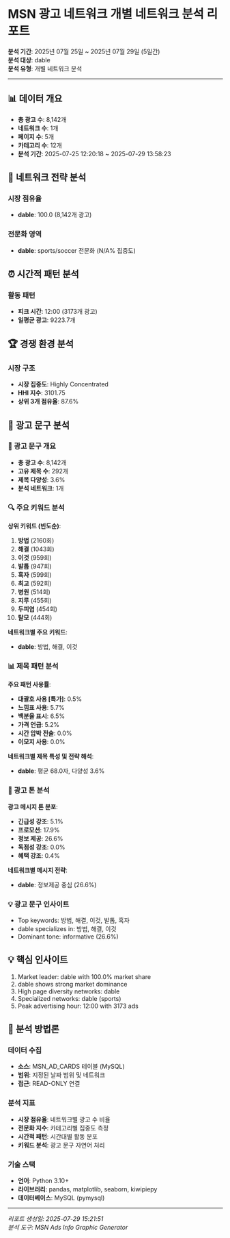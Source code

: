 # MSN 광고 네트워크 개별 네트워크 분석 리포트

**분석 기간**: 2025년 07월 25일 ~ 2025년 07월 29일 (5일간)  
**분석 대상**: dable  
**분석 유형**: 개별 네트워크 분석  

---

## 📊 데이터 개요

- **총 광고 수**: 8,142개
- **네트워크 수**: 1개  
- **페이지 수**: 5개
- **카테고리 수**: 12개
- **분석 기간**: 2025-07-25 12:20:18 ~ 2025-07-29 13:58:23

## 🎯 네트워크 전략 분석

### 시장 점유율
- **dable**: 100.0 (8,142개 광고)

### 전문화 영역
- **dable**: sports/soccer 전문화 (N/A% 집중도)

## ⏰ 시간적 패턴 분석

### 활동 패턴
- **피크 시간**: 12:00 (3173개 광고)
- **일평균 광고**: 9223.7개

## 🏆 경쟁 환경 분석

### 시장 구조
- **시장 집중도**: Highly Concentrated
- **HHI 지수**: 3101.75
- **상위 3개 점유율**: 87.6%

## 📝 광고 문구 분석

### 📝 광고 문구 개요

- **총 광고 수**: 8,142개
- **고유 제목 수**: 292개
- **제목 다양성**: 3.6%
- **분석 네트워크**: 1개

### 🔍 주요 키워드 분석

**상위 키워드 (빈도순)**:
1. **방법** (2160회)
2. **해결** (1043회)
3. **이것** (959회)
4. **발톱** (947회)
5. **흑자** (599회)
6. **최고** (592회)
7. **병원** (514회)
8. **지루** (455회)
9. **두피염** (454회)
10. **탈모** (444회)

**네트워크별 주요 키워드**:
- **dable**: 방법, 해결, 이것

### 📊 제목 패턴 분석

**주요 패턴 사용률**:
- **대괄호 사용 [특가]**: 0.5%
- **느낌표 사용**: 5.7%
- **백분율 표시**: 6.5%
- **가격 언급**: 5.2%
- **시간 압박 전술**: 0.0%
- **이모지 사용**: 0.0%

**네트워크별 제목 특성 및 전략 해석**:
- **dable**: 평균 68.0자, 다양성 3.6%

### 🎯 광고 톤 분석

**광고 메시지 톤 분포**:
- **긴급성 강조**: 5.1%
- **프로모션**: 17.9%
- **정보 제공**: 26.6%
- **독점성 강조**: 0.0%
- **혜택 강조**: 0.4%

**네트워크별 메시지 전략**:
- **dable**: 정보제공 중심 (26.6%)

### 💡 광고 문구 인사이트

- Top keywords: 방법, 해결, 이것, 발톱, 흑자
- dable specializes in: 방법, 해결, 이것
- Dominant tone: informative (26.6%)

## 💡 핵심 인사이트

1. Market leader: dable with 100.0% market share
2. dable shows strong market dominance
3. High page diversity networks: dable
4. Specialized networks: dable (sports)
5. Peak advertising hour: 12:00 with 3173 ads

## 🔬 분석 방법론

### 데이터 수집
- **소스**: MSN_AD_CARDS 테이블 (MySQL)
- **범위**: 지정된 날짜 범위 및 네트워크
- **접근**: READ-ONLY 연결

### 분석 지표
- **시장 점유율**: 네트워크별 광고 수 비율
- **전문화 지수**: 카테고리별 집중도 측정
- **시간적 패턴**: 시간대별 활동 분포
- **키워드 분석**: 광고 문구 자연어 처리

### 기술 스택
- **언어**: Python 3.10+
- **라이브러리**: pandas, matplotlib, seaborn, kiwipiepy
- **데이터베이스**: MySQL (pymysql)

---

*리포트 생성일: 2025-07-29 15:21:51*  
*분석 도구: MSN Ads Info Graphic Generator*  
